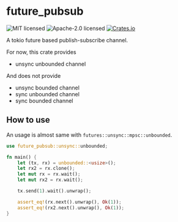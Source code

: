 future_pubsub
===

![MIT licensed](https://img.shields.io/badge/License-MIT-blue.svg)
![Apache-2.0 licensed](https://img.shields.io/badge/License-Apache%202.0-blue.svg)
[![Crates.io](https://img.shields.io/crates/v/tungstenite.svg?maxAge=2592000)](https://crates.io/crates/future_pubsub)

A tokio future based publish-subscribe channel.

For now, this crate provides
- unsync unbounded channel


And does not provide
- unsync bounded channel
- sync unbounded channel
- sync bounded channel



## How to use
An usage is almost same with `futures::unsync::mpsc::unbounded`.


```rust
use future_pubsub::unsync::unbounded;

fn main() {
    let (tx, rx) = unbounded::<usize>();
    let rx2 = rx.clone();
    let mut rx = rx.wait();
    let mut rx2 = rx.wait();

    tx.send(1).wait().unwrap();

    assert_eq!(rx.next().unwrap(), Ok(1));
    assert_eq!(rx2.next().unwrap(), Ok(1));
}
